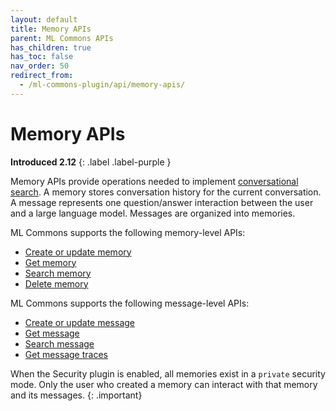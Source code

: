 ```yaml
---
layout: default
title: Memory APIs
parent: ML Commons APIs
has_children: true
has_toc: false
nav_order: 50
redirect_from:
  - /ml-commons-plugin/api/memory-apis/
---
```


# Memory APIs
**Introduced 2.12**
{: .label .label-purple }

Memory APIs provide operations needed to implement [conversational search]({{site.url}}{{site.baseurl}}/search-plugins/conversational-search/). A memory stores conversation history for the current conversation. A message represents one question/answer interaction between the user and a large language model. Messages are organized into memories.

ML Commons supports the following memory-level APIs:

- [Create or update memory]({{site.url}}{{site.baseurl}}/ml-commons-plugin/api/memory-apis/create-memory/)
- [Get memory]({{site.url}}{{site.baseurl}}/ml-commons-plugin/api/memory-apis/get-memory/)
- [Search memory]({{site.url}}{{site.baseurl}}/ml-commons-plugin/api/memory-apis/search-memory/)
- [Delete memory]({{site.url}}{{site.baseurl}}/ml-commons-plugin/api/memory-apis/delete-memory/)

ML Commons supports the following message-level APIs:

- [Create or update message]({{site.url}}{{site.baseurl}}/ml-commons-plugin/api/memory-apis/create-message/)
- [Get message]({{site.url}}{{site.baseurl}}/ml-commons-plugin/api/memory-apis/get-message/)
- [Search message]({{site.url}}{{site.baseurl}}/ml-commons-plugin/api/memory-apis/search-message/)
- [Get message traces]({{site.url}}{{site.baseurl}}/ml-commons-plugin/api/memory-apis/get-message-traces/)

When the Security plugin is enabled, all memories exist in a `private` security mode. Only the user who created a memory can interact with that memory and its messages.
{: .important}